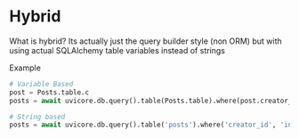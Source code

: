 # Hybrid

What is hybrid?  Its actually just the query builder style (non ORM) but with using actual SQLAlchemy table variables instead of strings

Example

```python
# Variable Based
post = Posts.table.c
posts = await uvicore.db.query().table(Posts.table).where(post.creator_id, 'in', [1, 2]).get()

# String based
posts = await uvicore.db.query().table('posts').where('creator_id', 'in', [1, 2]).get()
```

